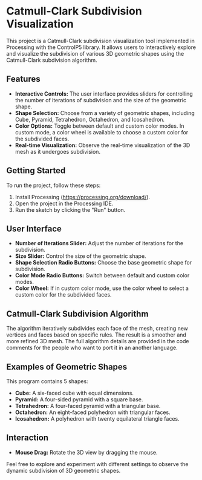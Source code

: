 # Catmull-Clark Subdivision Visualization

This project is a Catmull-Clark subdivision visualization tool implemented in Processing with the ControlP5 library. It allows users to interactively explore and visualize the subdivision of various 3D geometric shapes using the Catmull-Clark subdivision algorithm.

## Features

- **Interactive Controls:** The user interface provides sliders for controlling the number of iterations of subdivision and the size of the geometric shape.
- **Shape Selection:** Choose from a variety of geometric shapes, including Cube, Pyramid, Tetrahedron, Octahedron, and Icosahedron.
- **Color Options:** Toggle between default and custom color modes. In custom mode, a color wheel is available to choose a custom color for the subdivided faces.
- **Real-time Visualization:** Observe the real-time visualization of the 3D mesh as it undergoes subdivision.

## Getting Started

To run the project, follow these steps:

1. Install Processing (https://processing.org/download/).
2. Open the project in the Processing IDE.
3. Run the sketch by clicking the "Run" button.

## User Interface

- **Number of Iterations Slider:** Adjust the number of iterations for the subdivision.
- **Size Slider:** Control the size of the geometric shape.
- **Shape Selection Radio Buttons:** Choose the base geometric shape for subdivision.
- **Color Mode Radio Buttons:** Switch between default and custom color modes.
- **Color Wheel:** If in custom color mode, use the color wheel to select a custom color for the subdivided faces.

## Catmull-Clark Subdivision Algorithm

The algorithm iteratively subdivides each face of the mesh, creating new vertices and faces based on specific rules. The result is a smoother and more refined 3D mesh. The full algorithm details are provided in the code comments for the people who want to port it in an another language.

## Examples of Geometric Shapes
This program contains 5 shapes:
- **Cube:** A six-faced cube with equal dimensions.
- **Pyramid:** A four-sided pyramid with a square base.
- **Tetrahedron:** A four-faced pyramid with a triangular base.
- **Octahedron:** An eight-faced polyhedron with triangular faces.
- **Icosahedron:** A polyhedron with twenty equilateral triangle faces.

## Interaction

- **Mouse Drag:** Rotate the 3D view by dragging the mouse.

Feel free to explore and experiment with different settings to observe the dynamic subdivision of 3D geometric shapes.
